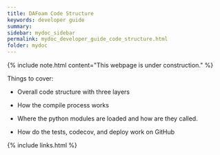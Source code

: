 ```yaml
---
title: DAFoam Code Structure
keywords: developer guide
summary: 
sidebar: mydoc_sidebar
permalink: mydoc_developer_guide_code_structure.html
folder: mydoc
---
```


{% include note.html content="This webpage is under construction." %}

Things to cover:

- Overall code structure with three layers

- How the compile process works

- Where the python modules are loaded and how are they called.

- How do the tests, codecov, and deploy work on GitHub


{% include links.html %}
